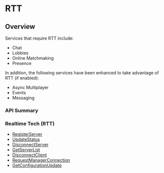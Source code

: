 # RTT
## Overview


Services that require RTT include:

* Chat
* Lobbies
* Online Matchmaking
* Presence

In addition, the following services have been enhanced to take advantage of RTT (if enabled):

* Async Multiplayer
* Events
* Messaging

### API Summary


### Realtime Tech (RTT)

* [RegisterServer](/api/s2s/rtt/registerserver)
* [UpdateStatus](/api/s2s/rtt/updatestatus)
* [DisconnectServer](/api/s2s/rtt/disconnectserver)
* [GetServerList](/api/s2s/rtt/getserverlist)
* [DisconnectClient](/api/s2s/rtt/disconnectclient)
* [RequestManagerConnection](/api/s2s/rtt/requestmanagerconnection)
* [GetConfigurationUpdate](/api/s2s/rtt/getconfigurationupdate)

<DocCardList />